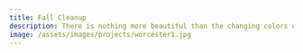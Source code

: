 ```yaml
---
title: Fall Cleanup
description: There is nothing more beautiful than the changing colors of fall&colon; until that color falls into your yard. We are more than happy to rake, tarp, and transport your leaves away, leaving the green in your grass--without the brown.
image: /assets/images/projects/worcester1.jpg
---
```

